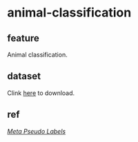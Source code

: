 # animal-classification

## feature 
Animal classification.
## dataset
Clink [here](https://bhpan.buaa.edu.cn/#/link/15B6007FA8126DB8237E991E7BAEE5B8) to download.
## ref 
[*Meta Pseudo Labels*](https://github.com/kekmodel/MPL-pytorch)